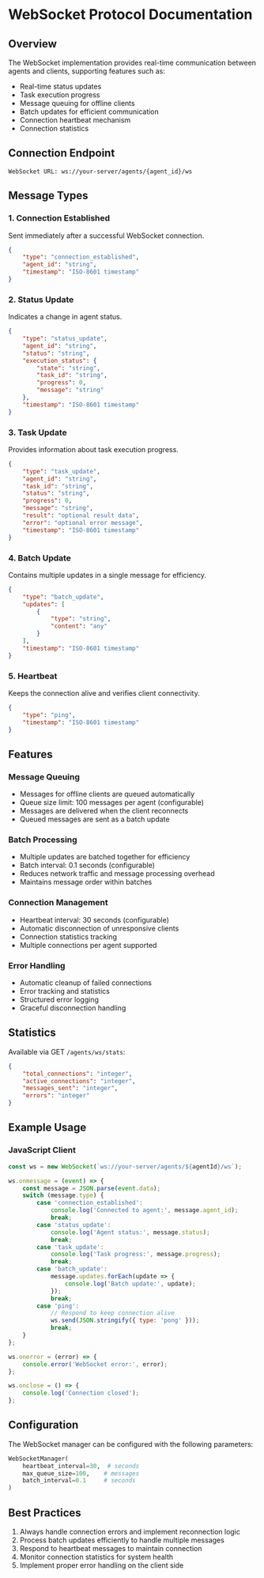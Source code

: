 # WebSocket Protocol Documentation

## Overview
The WebSocket implementation provides real-time communication between agents and clients, supporting features such as:
- Real-time status updates
- Task execution progress
- Message queuing for offline clients
- Batch updates for efficient communication
- Connection heartbeat mechanism
- Connection statistics

## Connection Endpoint
```
WebSocket URL: ws://your-server/agents/{agent_id}/ws
```

## Message Types

### 1. Connection Established
Sent immediately after a successful WebSocket connection.
```json
{
    "type": "connection_established",
    "agent_id": "string",
    "timestamp": "ISO-8601 timestamp"
}
```

### 2. Status Update
Indicates a change in agent status.
```json
{
    "type": "status_update",
    "agent_id": "string",
    "status": "string",
    "execution_status": {
        "state": "string",
        "task_id": "string",
        "progress": 0,
        "message": "string"
    },
    "timestamp": "ISO-8601 timestamp"
}
```

### 3. Task Update
Provides information about task execution progress.
```json
{
    "type": "task_update",
    "agent_id": "string",
    "task_id": "string",
    "status": "string",
    "progress": 0,
    "message": "string",
    "result": "optional result data",
    "error": "optional error message",
    "timestamp": "ISO-8601 timestamp"
}
```

### 4. Batch Update
Contains multiple updates in a single message for efficiency.
```json
{
    "type": "batch_update",
    "updates": [
        {
            "type": "string",
            "content": "any"
        }
    ],
    "timestamp": "ISO-8601 timestamp"
}
```

### 5. Heartbeat
Keeps the connection alive and verifies client connectivity.
```json
{
    "type": "ping",
    "timestamp": "ISO-8601 timestamp"
}
```

## Features

### Message Queuing
- Messages for offline clients are queued automatically
- Queue size limit: 100 messages per agent (configurable)
- Messages are delivered when the client reconnects
- Queued messages are sent as a batch update

### Batch Processing
- Multiple updates are batched together for efficiency
- Batch interval: 0.1 seconds (configurable)
- Reduces network traffic and message processing overhead
- Maintains message order within batches

### Connection Management
- Heartbeat interval: 30 seconds (configurable)
- Automatic disconnection of unresponsive clients
- Connection statistics tracking
- Multiple connections per agent supported

### Error Handling
- Automatic cleanup of failed connections
- Error tracking and statistics
- Structured error logging
- Graceful disconnection handling

## Statistics
Available via GET `/agents/ws/stats`:
```json
{
    "total_connections": "integer",
    "active_connections": "integer",
    "messages_sent": "integer",
    "errors": "integer"
}
```

## Example Usage

### JavaScript Client
```javascript
const ws = new WebSocket(`ws://your-server/agents/${agentId}/ws`);

ws.onmessage = (event) => {
    const message = JSON.parse(event.data);
    switch (message.type) {
        case 'connection_established':
            console.log('Connected to agent:', message.agent_id);
            break;
        case 'status_update':
            console.log('Agent status:', message.status);
            break;
        case 'task_update':
            console.log('Task progress:', message.progress);
            break;
        case 'batch_update':
            message.updates.forEach(update => {
                console.log('Batch update:', update);
            });
            break;
        case 'ping':
            // Respond to keep connection alive
            ws.send(JSON.stringify({ type: 'pong' }));
            break;
    }
};

ws.onerror = (error) => {
    console.error('WebSocket error:', error);
};

ws.onclose = () => {
    console.log('Connection closed');
};
```

## Configuration
The WebSocket manager can be configured with the following parameters:
```python
WebSocketManager(
    heartbeat_interval=30,  # seconds
    max_queue_size=100,    # messages
    batch_interval=0.1     # seconds
)
```

## Best Practices
1. Always handle connection errors and implement reconnection logic
2. Process batch updates efficiently to handle multiple messages
3. Respond to heartbeat messages to maintain connection
4. Monitor connection statistics for system health
5. Implement proper error handling on the client side 